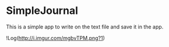 # SimpleJournal

This is a simple app to write on the text file and save it in the app.

!Log(http://i.imgur.com/mgbvTPM.png?1)
